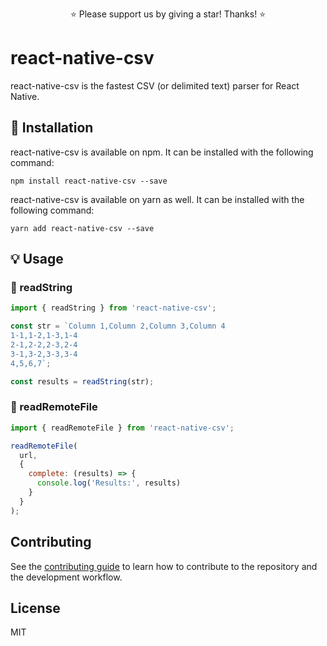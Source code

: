 <p align="center">
  ⭐️ Please support us by giving a star! Thanks! ⭐️
</p>

# react-native-csv

react-native-csv is the fastest CSV (or delimited text) parser for React Native.

## 🔧 Installation

react-native-csv is available on npm. It can be installed with the following command:

```
npm install react-native-csv --save
```

react-native-csv is available on yarn as well. It can be installed with the following command:

```
yarn add react-native-csv --save
```

## 💡 Usage

### 🎀 readString

```javascript
import { readString } from 'react-native-csv';

const str = `Column 1,Column 2,Column 3,Column 4
1-1,1-2,1-3,1-4
2-1,2-2,2-3,2-4
3-1,3-2,3-3,3-4
4,5,6,7`;

const results = readString(str);
```

### 🎀 readRemoteFile

```javascript
import { readRemoteFile } from 'react-native-csv';

readRemoteFile(
  url,
  {
    complete: (results) => {
      console.log('Results:', results)
    }
  }
);
```

## Contributing

See the [contributing guide](CONTRIBUTING.md) to learn how to contribute to the repository and the development workflow.

## License

MIT

<!--

Run the example app on iOS:

  $ yarn example ios

Run the example app on Android:

  $ yarn example android
  $ react-native run-android
  $ react-native start
  
-->
